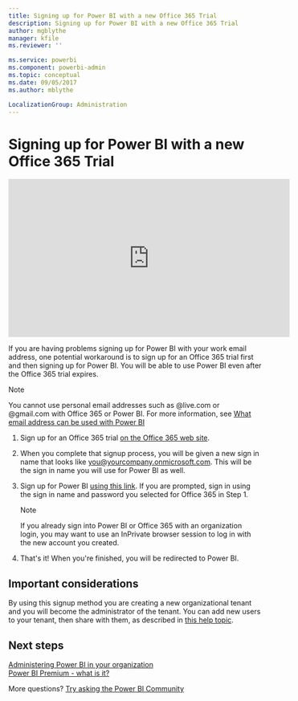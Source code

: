```yaml
---
title: Signing up for Power BI with a new Office 365 Trial
description: Signing up for Power BI with a new Office 365 Trial
author: mgblythe
manager: kfile
ms.reviewer: ''

ms.service: powerbi
ms.component: powerbi-admin
ms.topic: conceptual
ms.date: 09/05/2017
ms.author: mblythe

LocalizationGroup: Administration
---
```

# Signing up for Power BI with a new Office 365 Trial
<iframe width="560" height="315" src="https://www.youtube.com/embed/gbSuFST-Nx4?showinfo=0" frameborder="0" allowfullscreen></iframe>

If you are having problems signing up for Power BI with your work email address, one potential workaround is to sign up for an Office 365 trial first and then signing up for Power BI.  You will be able to use Power BI even after the Office 365 trial expires.

> [!NOTE]
> You cannot use personal email addresses such as @live.com or @gmail.com with Office 365 or Power BI. For more information, see [What email address can be used with Power BI](service-self-service-signup-for-power-bi.md#what-email-address-can-be-used-with-power-bi)
> 
> 

1. Sign up for an Office 365 trial [on the Office 365 web site](https://go.microsoft.com/fwlink/p/?LinkID=403802).
2. When you complete that signup process, you will be given a new sign in name that looks like you@yourcompany.onmicrosoft.com.  This will be the sign in name you will use for Power BI as well.
3. Sign up for Power BI [using this link](https://portal.office.com/Start/Confirm?Sku=a403ebcc-fae0-4ca2-8c8c-7a907fd6c235&ru=https%3A%2F%2Fapp.powerbi.com%3FredirectedFromSignup%3D1%26noSignUpCheck%3D1).  If you are prompted, sign in using the sign in name and password you selected for Office 365 in Step 1.
   
   > [!NOTE]
   > If you already sign into Power BI or Office 365 with an organization login, you may want to use an InPrivate browser session to log in with the new account you created.
   > 
   > 
4. That's it!  When you're finished, you will be redirected to Power BI.

## Important considerations
By using this signup method you are creating a new organizational tenant and you will become the administrator of the tenant. You can add new users to your tenant, then share with them, as described in [this help topic](https://support.office.com/en-sg/article/Add-users-individually-to-Office-365---Admin-Help-1970f7d6-03b5-442f-b385-5880b9c256ec?ui=en-US&rs=en-SG&ad=SG).

## Next steps
[Administering Power BI in your organization](service-admin-administering-power-bi-in-your-organization.md)  
[Power BI Premium - what is it?](service-premium.md)  

More questions? [Try asking the Power BI Community](http://community.powerbi.com/)

